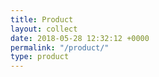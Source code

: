 ```yaml
---
title: Product
layout: collect
date: 2018-05-28 12:32:12 +0000
permalink: "/product/"
type: product
---
```

